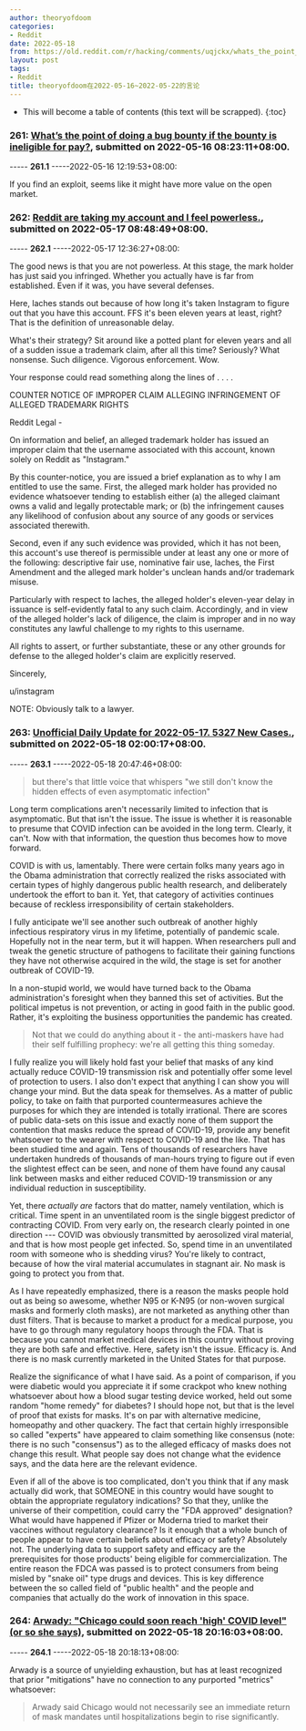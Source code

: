 ```yaml
---
author: theoryofdoom
categories:
- Reddit
date: 2022-05-18
from: https://old.reddit.com/r/hacking/comments/uqjckx/whats_the_point_of_doing_a_bug_bounty_if_the/
layout: post
tags:
- Reddit
title: theoryofdoom在2022-05-16~2022-05-22的言论
---
```


* This will become a table of contents (this text will be scrapped).
{:toc}

### 261: [What’s the point of doing a bug bounty if the bounty is ineligible for pay?](https://old.reddit.com/r/hacking/comments/uqjckx/whats_the_point_of_doing_a_bug_bounty_if_the/), submitted on 2022-05-16 08:23:11+08:00.

----- __261.1__ -----2022-05-16 12:19:53+08:00:

If you find an exploit, seems like it might have more value on the open market.

### 262: [Reddit are taking my account and I feel powerless.](https://old.reddit.com/r/ModSupport/comments/urajre/reddit_are_taking_my_account_and_i_feel_powerless/), submitted on 2022-05-17 08:48:49+08:00.

----- __262.1__ -----2022-05-17 12:36:27+08:00:

The good news is that you are not powerless.  At this stage, the mark holder has just said you infringed.  Whether you actually have is far from established.  Even if it was, you have several defenses.  

Here, laches stands out because of how long it's taken Instagram to figure out that you have this account. FFS it's been eleven years at least, right? That is the definition of unreasonable delay.  

What's their strategy?  Sit around like a potted plant for eleven years and all of a sudden issue a trademark claim, after all this time?  Seriously?  What nonsense.  Such diligence.  Vigorous enforcement.  Wow.  

Your response could read something along the lines of . . . . 

COUNTER NOTICE OF IMPROPER CLAIM ALLEGING INFRINGEMENT OF ALLEGED TRADEMARK RIGHTS

Reddit Legal - 

On information and belief, an alleged trademark holder has issued an improper claim that the username associated with this account, known solely on Reddit as "Instagram."  

By this counter-notice, you are issued a brief explanation as to why I am entitled to use the same.  First, the alleged mark holder has provided no evidence whatsoever tending to establish either (a) the alleged claimant owns a valid and legally protectable mark; or (b) the infringement causes any likelihood of confusion about any source of any goods or services associated therewith.  

Second, even if any such evidence was provided, which it has not been, this account's use thereof is permissible under at least any one or more of the following: descriptive fair use, nominative fair use, laches, the First Amendment and the alleged mark holder's unclean hands and/or trademark misuse.  

Particularly with respect to laches, the alleged holder's eleven-year delay in issuance is self-evidently fatal to any such claim.  Accordingly, and in view of the alleged holder's lack of diligence, the claim is improper and in no way constitutes any lawful challenge to my rights to this username.  

All rights to assert, or further substantiate, these or any other grounds for defense to the alleged holder's claim are explicitly reserved.

Sincerely,

u/instagram

NOTE: Obviously talk to a lawyer.

### 263: [Unofficial Daily Update for 2022-05-17. 5327 New Cases.](https://old.reddit.com/r/CoronavirusIllinois/comments/ursaxu/unofficial_daily_update_for_20220517_5327_new/), submitted on 2022-05-18 02:00:17+08:00.

----- __263.1__ -----2022-05-18 20:47:46+08:00:

> but there's that little voice that whispers "we still don't know the hidden effects of even asymptomatic infection"

Long term complications aren't necessarily limited to infection that is asymptomatic.  But that isn't the issue.  The issue is whether it is reasonable to presume that COVID infection can be avoided in the long term.  Clearly, it can't.  Now with that information, the question thus becomes how to move forward. 

COVID is with us, lamentably.  There were certain folks many years ago in the Obama administration that correctly realized the risks associated with certain types of highly dangerous public health research, and deliberately undertook the effort to ban it.  Yet, that category of activities continues because of reckless irresponsibility of certain stakeholders.  

I fully anticipate we'll see another such outbreak of another highly infectious respiratory virus in my lifetime, potentially of pandemic scale.  Hopefully not in the near term, but it will happen.  When researchers pull and tweak the genetic structure of pathogens to facilitate their gaining functions they have not otherwise acquired in the wild, the stage is set for another outbreak of COVID-19.

In a non-stupid world, we would have turned back to the Obama administration's foresight when they banned this set of activities.  But the political impetus is not prevention, or acting in good faith in the public good.  Rather, it's exploiting the business opportunities the pandemic has created. 

> Not that we could do anything about it - the anti-maskers have had their self fulfilling prophecy: we're all getting this thing someday. 

I fully realize you will likely hold fast your belief that masks of any kind actually reduce COVID-19 transmission risk and potentially offer some level of protection to users.  I also don't expect that anything I can show you will change your mind. But the data speak for themselves.  As a matter of public policy, to take on faith that purported countermeasures achieve the purposes for which they are intended is totally irrational.  There are scores of public data-sets on this issue and exactly none of them support the contention that masks reduce the spread of COVID-19, provide any benefit whatsoever to the wearer with respect to COVID-19 and the like.  That has been studied time and again.  Tens of thousands of researchers have undertaken hundreds of thousands of man-hours trying to figure out if even the slightest effect can be seen, and none of them have found any causal link between masks and either reduced COVID-19 transmission or any individual reduction in susceptibility.   

Yet, there *actually are* factors that do matter, namely ventilation, which is critical.  Time spent in an unventilated room is the single biggest predictor of contracting COVID.  From very early on, the research clearly pointed in one direction --- COVID was obviously transmitted by aerosolized viral material, and that is how most people get infected.  So, spend time in an unventilated room with someone who is shedding virus?  You're likely to contract, because of how the viral material accumulates in stagnant air.  No mask is going to protect you from that.  

As I have repeatedly emphasized, there is a reason the masks people hold out as being so awesome, whether N95 or K-N95 (or non-woven surgical masks and formerly cloth masks), are not marketed as anything other than dust filters.  That is because to market a product for a medical purpose, you have to go through many regulatory hoops through the FDA.  That is because you cannot market medical devices in this country without proving they are both safe and effective.  Here, safety isn't the issue.  Efficacy is.  And there is no mask currently marketed in the United States for that purpose. 

Realize the significance of what I have said.  As a point of comparison, if you were diabetic would you appreciate it if some crackpot who knew nothing whatsoever about how a blood sugar testing device worked, held out some random "home remedy" for diabetes?  I should hope not, but that is the level of proof that exists for masks.  It's on par with alternative medicine, homeopathy and other quackery.  The fact that certain highly irresponsible so called "experts" have appeared to claim something like consensus (note: there is no such "consensus") as to the alleged efficacy of masks does not change this result.  What people say does not change what the evidence says, and the data here are the relevant evidence.  

Even if all of the above is too complicated, don't you think that if any mask actually did work, that SOMEONE in this country would have sought to obtain the appropriate regulatory indications?  So that they, unlike the universe of their competition, could carry the "FDA approved" designation?  What would have happened if Pfizer or Moderna tried to market their vaccines without regulatory clearance?  Is it enough that a whole bunch of people appear to have certain beliefs about efficacy or safety?  Absolutely not.  The underlying data to support safety and efficacy are the prerequisites for those products' being eligible for commercialization.  The entire reason the FDCA was passed is to protect consumers from being misled by "snake oil" type drugs and devices.  This is key difference between the so called field of "public health" and the people and companies that actually do the work of innovation in this space.

### 264: [Arwady: "Chicago could soon reach 'high' COVID level" (or so she says)](https://old.reddit.com/r/CoronavirusIllinois/comments/usbioi/arwady_chicago_could_soon_reach_high_covid_level/), submitted on 2022-05-18 20:16:03+08:00.

----- __264.1__ -----2022-05-18 20:18:13+08:00:

Arwady is a source of unyielding exhaustion, but has at least recognized that prior "mitigations" have no connection to any purported "metrics" whatsoever:

> Arwady said Chicago would not necessarily see an immediate return of mask mandates until hospitalizations begin to rise significantly.

